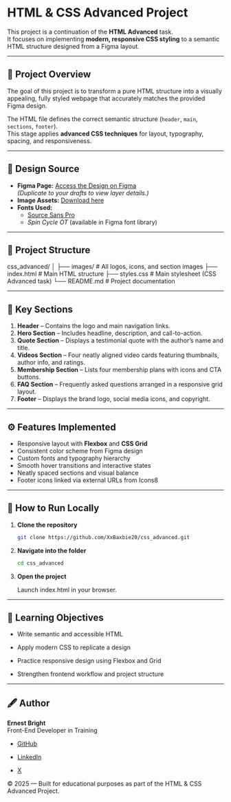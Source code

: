 # HTML & CSS Advanced Project

This project is a continuation of the **HTML Advanced** task.  
It focuses on implementing **modern, responsive CSS styling** to a semantic HTML structure designed from a Figma layout.

---

## 🧱 Project Overview

The goal of this project is to transform a pure HTML structure into a visually appealing, fully styled webpage that accurately matches the provided Figma design.

The HTML file defines the correct semantic structure (`header`, `main`, `sections`, `footer`).  
This stage applies **advanced CSS techniques** for layout, typography, spacing, and responsiveness.

---

## 🎨 Design Source

- **Figma Page:** [Access the Design on Figma](https://savanna.alxafrica.com/rltoken/Sh2bjjzliJAnMerEI6I2hQ)  
  *(Duplicate to your drafts to view layer details.)*
- **Image Assets:** [Download here](https://savanna.alxafrica.com/rltoken/sGbjBBQFlXg61KqQaWzurA)
- **Fonts Used:**
  - [Source Sans Pro](https://fonts.google.com/specimen/Source+Sans+Pro)
  - *Spin Cycle OT* (available in Figma font library)

---

## 📁 Project Structure

css_advanced/
│
├── images/ # All logos, icons, and section images
├── index.html # Main HTML structure
├── styles.css # Main stylesheet (CSS Advanced task)
└── README.md # Project documentation


---

## 🧩 Key Sections

1. **Header** – Contains the logo and main navigation links.  
2. **Hero Section** – Includes headline, description, and call-to-action.  
3. **Quote Section** – Displays a testimonial quote with the author’s name and title.  
4. **Videos Section** – Four neatly aligned video cards featuring thumbnails, author info, and ratings.  
5. **Membership Section** – Lists four membership plans with icons and CTA buttons.  
6. **FAQ Section** – Frequently asked questions arranged in a responsive grid layout.  
7. **Footer** – Displays the brand logo, social media icons, and copyright.

---

## ⚙️ Features Implemented

- Responsive layout with **Flexbox** and **CSS Grid**
- Consistent color scheme from Figma design
- Custom fonts and typography hierarchy
- Smooth hover transitions and interactive states
- Neatly spaced sections and visual balance
- Footer icons linked via external URLs from Icons8

---

## 🚀 How to Run Locally

1. **Clone the repository**
   ```bash
   git clone https://github.com/XxBaxbie20/css_advanced.git

2. **Navigate into the folder**
   ```bash
   cd css_advanced


3. **Open the project**

   Launch index.html in your browser.

   
---

## 🧠 Learning Objectives

- Write semantic and accessible HTML

- Apply modern CSS to replicate a design

- Practice responsive design using Flexbox and Grid

- Strengthen frontend workflow and project structure

---


## 🖋️ Author

**Ernest Bright**    
Front-End Developer in Training

- [GitHub](https://github.com/XxBaxbie20)

- [LinkedIn](www.linkedin.com/in/bright-ernest)

- [X](https://x.com/ernest_brightt)

© 2025 — Built for educational purposes as part of the HTML & CSS Advanced Project.
